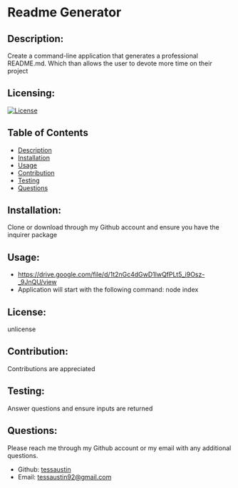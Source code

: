 # Readme Generator

## Description:
Create a command-line application that generates a professional README.md. Which than allows the user to devote more time on their project

## Licensing:
[![License](https://img.shields.io/badge/License-unlicense-blue.svg)](https://shields.io)

## Table of Contents 
* [Description](#description)
* [Installation](#installation)
* [Usage](#usage)
* [Contribution](#contribute)
* [Testing](#tests)
* [Questions](#questions)

## Installation:
Clone or download through my Github account and ensure you have the inquirer package

## Usage:
- https://drive.google.com/file/d/1t2nGc4dGwD1lwQfPLt5_i9Osz-_9JnQU/view
- Application will start with the following command: node index

## License:
unlicense

## Contribution:
Contributions are appreciated

## Testing:
Answer questions and ensure inputs are returned 

## Questions:
Please reach me through my Github account or my email with any additional questions.
- Github: [tessaustin](https://github.com/tessaustin)
- Email: tessaustin92@gmail.com
